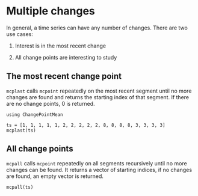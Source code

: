 # Multiple changes

In general, a time series can have any number of changes.
There are two use cases:

1. Interest is in the most recent change

2. All change points are interesting to study

## The most recent change point

`mcplast` calls `mcpoint` repeatedly on the most recent segment
until no more changes are found and returns the starting index
of that segment. If there are no change points, 0 is returned.

```@example multi
using ChangePointMean

ts = [1, 1, 1, 1, 1, 2, 2, 2, 2, 2, 8, 8, 8, 8, 3, 3, 3, 3]
mcplast(ts)
```

## All change points

`mcpall` calls `mcpoint` repeatedly on all segments recursively
until no more changes can be found. It returns a vector of
starting indices, if no changes are found, an empty vector is returned.

```@example multi
mcpall(ts)
```

